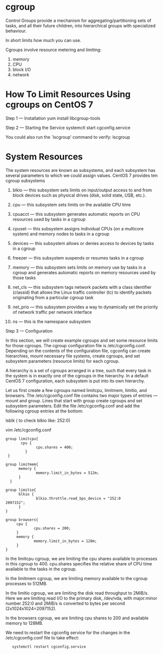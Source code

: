 # cgroup
Control Groups provide a mechanism for aggregating/partitioning sets of tasks, and all their future children,
into hierarchical groups with specialized behaviour.

In short limits how much you can use.
  
Cgroups involve resource metering and limiting:

 1. memory
 2. CPU
 3. block I/O
 4. network
 
# How To Limit Resources Using cgroups on CentOS 7


Step 1 — Installation
         yum install  libcgroup-tools

Step 2 — Starting the Service
         systemctl start cgconfig.service  

You could also run the `lscgroup’ command to verify:
     lscgroup
     
     
# System Resources 
The system resources are known as subsystems, and each subsystem has several parameters to which we could
assign values. CentOS 7 provides ten cgroup subsystems


1. blkio — this subsystem sets limits on input/output access to and from block devices such as physical drives (disk, solid state, USB, etc.).

2. cpu — this subsystem sets limits on the available CPU time

3. cpuacct — this subsystem generates automatic reports on CPU resources used by tasks in a cgroup

4. cpuset — this subsystem assigns individual CPUs (on a multicore system) and memory nodes to tasks in a cgroup

5. devices — this subsystem allows or denies access to devices by tasks in a cgroup

6. freezer — this subsystem suspends or resumes tasks in a cgroup

7. memory — this subsystem sets limits on memory use by tasks in a cgroup and generates automatic reports on memory resources used by those tasks

8. net_cls — this subsystem tags network packets with a class identifier (classid) that allows the Linux traffic controller (tc) to identify packets originating from a particular cgroup task

9. net_prio — this subsystem provides a way to dynamically set the priority of network traffic per network interface

10. ns — this is the namespace subsystem     

     
Step 3 — Configuration
        
 In this section, we will create example cgroups and set some resource limits for those cgroups. 
 The cgroup configuration file is /etc/cgconfig.conf. Depending on the contents of the configuration file, 
 cgconfig can create hierarchies, mount necessary file systems, create cgroups, and set subsystem parameters 
 (resource limits) for each cgroup.


 A hierarchy is a set of cgroups arranged in a tree, such that every task in the system is in exactly one of 
 the cgroups in the hierarchy. In a default CentOS 7 configuration, each subsystem is put into its own hierarchy.


 Let us first create a few cgroups named limitcpu, limitmem, limitio, and browsers. The /etc/cgconfig.conf file
 contains two major types of entries — mount and group. Lines that start with group create cgroups and set subsystem 
 parameters. Edit the file /etc/cgconfig.conf and add the following cgroup entries at the bottom:


lsblk ( to check blkio like: 252:0)

vim /etc/cgconfig.conf

    group limitcpu{
           cpu {
                  cpu.shares = 400;
             }
     }

    group limitmem{
          memory {
                  memory.limit_in_bytes = 512m;
          }
      }

    group limitio{
          blkio {
                  blkio.throttle.read_bps_device = "252:0         2097152";
          }
    }

    group browsers{
         cpu {
                 cpu.shares = 200;
         }
         memory {
                 memory.limit_in_bytes = 128m;
         }
    }



In the limitcpu cgroup, we are limiting the cpu shares available to processes in this cgroup to 400. cpu.shares
specifies the relative share of CPU time available to the tasks in the cgroup.

In the limitmem cgroup, we are limiting memory available to the cgroup processes to 512MB.

In the limitio cgroup, we are limiting the disk read throughput to 2MiB/s. Here we are limiting read I/O to the 
primary disk, /dev/vda, with major:minor number 252:0 and 2MiB/s is converted to bytes per second (2x1024x1024=2097152).

In the browsers cgroup, we are limiting cpu shares to 200 and available memory to 128MB.

We need to restart the cgconfig service for the changes in the /etc/cgconfig.conf file to take effect:
       
       systemctl restart cgconfig.service  



